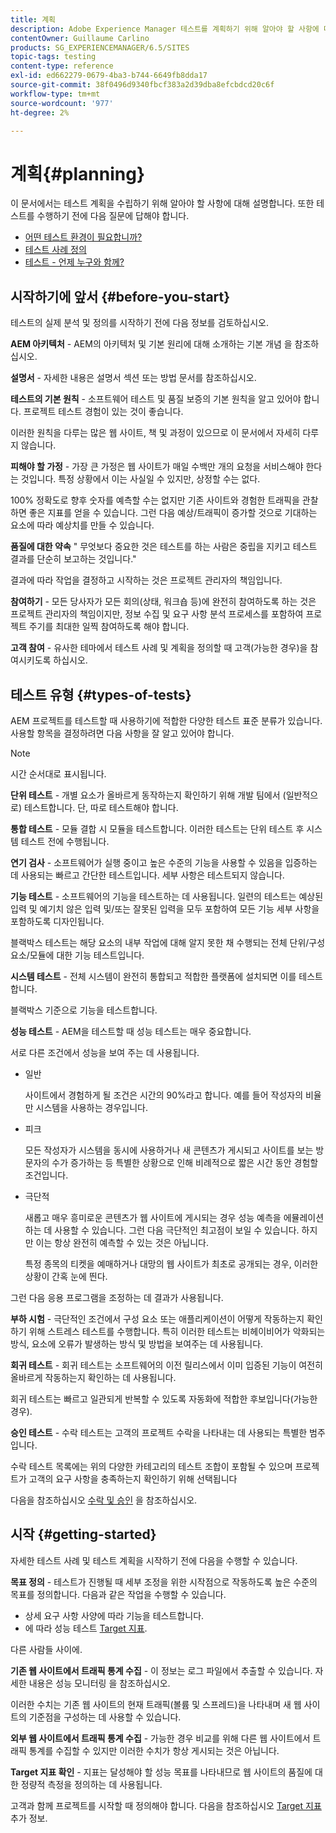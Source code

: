 ```yaml
---
title: 계획
description: Adobe Experience Manager 테스트를 계획하기 위해 알아야 할 사항에 대해 알아봅니다.
contentOwner: Guillaume Carlino
products: SG_EXPERIENCEMANAGER/6.5/SITES
topic-tags: testing
content-type: reference
exl-id: ed662279-0679-4ba3-b744-6649fb8dda17
source-git-commit: 38f0496d9340fbcf383a2d39dba8efcbdcd20c6f
workflow-type: tm+mt
source-wordcount: '977'
ht-degree: 2%

---
```


# 계획{#planning}

이 문서에서는 테스트 계획을 수립하기 위해 알아야 할 사항에 대해 설명합니다. 또한 테스트를 수행하기 전에 다음 질문에 답해야 합니다.

* [어떤 테스트 환경이 필요합니까?](/help/sites-developing/test-environments.md)
* [테스트 사례 정의](/help/sites-developing/test-cases.md)
* [테스트 - 언제 누구와 함께?](/help/sites-developing/when-who.md)

## 시작하기에 앞서 {#before-you-start}

테스트의 실제 분석 및 정의를 시작하기 전에 다음 정보를 검토하십시오.

**AEM 아키텍처** - AEM의 아키텍처 및 기본 원리에 대해 소개하는 기본 개념 을 참조하십시오.

**설명서** - 자세한 내용은 설명서 섹션 또는 방법 문서를 참조하십시오.

**테스트의 기본 원칙** - 소프트웨어 테스트 및 품질 보증의 기본 원칙을 알고 있어야 합니다. 프로젝트 테스트 경험이 있는 것이 좋습니다.

이러한 원칙을 다루는 많은 웹 사이트, 책 및 과정이 있으므로 이 문서에서 자세히 다루지 않습니다.

**피해야 할 가정** - 가장 큰 가정은 웹 사이트가 매일 수백만 개의 요청을 서비스해야 한다는 것입니다. 특정 상황에서 이는 사실일 수 있지만, 상정할 수는 없다.

100% 정확도로 향후 숫자를 예측할 수는 없지만 기존 사이트와 경험한 트래픽을 관찰하면 좋은 지표를 얻을 수 있습니다. 그런 다음 예상/트래픽이 증가할 것으로 기대하는 요소에 따라 예상치를 만들 수 있습니다.

**품질에 대한 약속** &quot; 무엇보다 중요한 것은 테스트를 하는 사람은 중립을 지키고 테스트 결과를 단순히 보고하는 것입니다.&quot;

결과에 따라 작업을 결정하고 시작하는 것은 프로젝트 관리자의 책임입니다.

**참여하기** - 모든 당사자가 모든 회의(상태, 워크숍 등)에 완전히 참여하도록 하는 것은 프로젝트 관리자의 책임이지만, 정보 수집 및 요구 사항 분석 프로세스를 포함하여 프로젝트 주기를 최대한 일찍 참여하도록 해야 합니다.

**고객 참여** - 유사한 테마에서 테스트 사례 및 계획을 정의할 때 고객(가능한 경우)을 참여시키도록 하십시오.

## 테스트 유형 {#types-of-tests}

AEM 프로젝트를 테스트할 때 사용하기에 적합한 다양한 테스트 표준 분류가 있습니다. 사용할 항목을 결정하려면 다음 사항을 잘 알고 있어야 합니다.

>[!NOTE]
>
>시간 순서대로 표시됩니다.

**단위 테스트** - 개별 요소가 올바르게 동작하는지 확인하기 위해 개발 팀에서 (일반적으로) 테스트합니다. 단, 따로 테스트해야 합니다.

**통합 테스트** - 모듈 결합 시 모듈을 테스트합니다. 이러한 테스트는 단위 테스트 후 시스템 테스트 전에 수행됩니다.

**연기 검사** - 소프트웨어가 실행 중이고 높은 수준의 기능을 사용할 수 있음을 입증하는 데 사용되는 빠르고 간단한 테스트입니다. 세부 사항은 테스트되지 않습니다.

**기능 테스트** - 소프트웨어의 기능을 테스트하는 데 사용됩니다. 일련의 테스트는 예상된 입력 및 예기치 않은 입력 및/또는 잘못된 입력을 모두 포함하여 모든 기능 세부 사항을 포함하도록 디자인됩니다.

블랙박스 테스트는 해당 요소의 내부 작업에 대해 알지 못한 채 수행되는 전체 단위/구성 요소/모듈에 대한 기능 테스트입니다.

**시스템 테스트** - 전체 시스템이 완전히 통합되고 적합한 플랫폼에 설치되면 이를 테스트합니다.

블랙박스 기준으로 기능을 테스트합니다.

**성능 테스트** - AEM을 테스트할 때 성능 테스트는 매우 중요합니다.

서로 다른 조건에서 성능을 보여 주는 데 사용됩니다.

* 일반

  사이트에서 경험하게 될 조건은 시간의 90%라고 합니다. 예를 들어 작성자의 비율만 시스템을 사용하는 경우입니다.

* 피크

  모든 작성자가 시스템을 동시에 사용하거나 새 콘텐츠가 게시되고 사이트를 보는 방문자의 수가 증가하는 등 특별한 상황으로 인해 비례적으로 짧은 시간 동안 경험할 조건입니다.

* 극단적

  새롭고 매우 흥미로운 콘텐츠가 웹 사이트에 게시되는 경우 성능 예측을 에뮬레이션하는 데 사용할 수 있습니다. 그런 다음 극단적인 최고점이 보일 수 있습니다. 하지만 이는 항상 완전히 예측할 수 있는 것은 아닙니다.

  특정 종목의 티켓을 예매하거나 대망의 웹 사이트가 최초로 공개되는 경우, 이러한 상황이 간혹 눈에 띈다.

그런 다음 응용 프로그램을 조정하는 데 결과가 사용됩니다.

**부하 시험** - 극단적인 조건에서 구성 요소 또는 애플리케이션이 어떻게 작동하는지 확인하기 위해 스트레스 테스트를 수행합니다. 특히 이러한 테스트는 비헤이비어가 악화되는 방식, 요소에 오류가 발생하는 방식 및 방법을 보여주는 데 사용됩니다.

**회귀 테스트** - 회귀 테스트는 소프트웨어의 이전 릴리스에서 이미 입증된 기능이 여전히 올바르게 작동하는지 확인하는 데 사용됩니다.

회귀 테스트는 빠르고 일관되게 반복할 수 있도록 자동화에 적합한 후보입니다(가능한 경우).

**승인 테스트** - 수락 테스트는 고객의 프로젝트 수락을 나타내는 데 사용되는 특별한 범주입니다.

수락 테스트 목록에는 위의 다양한 카테고리의 테스트 조합이 포함될 수 있으며 프로젝트가 고객의 요구 사항을 충족하는지 확인하기 위해 선택됩니다

다음을 참조하십시오 [수락 및 승인](/help/sites-developing/acceptance-signoff.md) 을 참조하십시오.

## 시작 {#getting-started}

자세한 테스트 사례 및 테스트 계획을 시작하기 전에 다음을 수행할 수 있습니다.

**목표 정의** - 테스트가 진행될 때 세부 조정을 위한 시작점으로 작동하도록 높은 수준의 목표를 정의합니다. 다음과 같은 작업을 수행할 수 있습니다.

* 상세 요구 사항 사양에 따라 기능을 테스트합니다.
* 에 따라 성능 테스트 [Target 지표](/help/managing/best-practices-further-reference.md#key-performance-indicators-and-target-metrics).

다른 사람들 사이에.

**기존 웹 사이트에서 트래픽 통계 수집** - 이 정보는 로그 파일에서 추출할 수 있습니다. 자세한 내용은 성능 모니터링 을 참조하십시오.

이러한 수치는 기존 웹 사이트의 현재 트래픽(볼륨 및 스프레드)을 나타내며 새 웹 사이트의 기준점을 구성하는 데 사용할 수 있습니다.

**외부 웹 사이트에서 트래픽 통계 수집** - 가능한 경우 비교를 위해 다른 웹 사이트에서 트래픽 통계를 수집할 수 있지만 이러한 수치가 항상 게시되는 것은 아닙니다.

**Target 지표 확인** - 지표는 달성해야 할 성능 목표를 나타내므로 웹 사이트의 품질에 대한 정량적 측정을 정의하는 데 사용됩니다.

고객과 함께 프로젝트를 시작할 때 정의해야 합니다. 다음을 참조하십시오 [Target 지표](/help/sites-developing/planning.md) 추가 정보.
